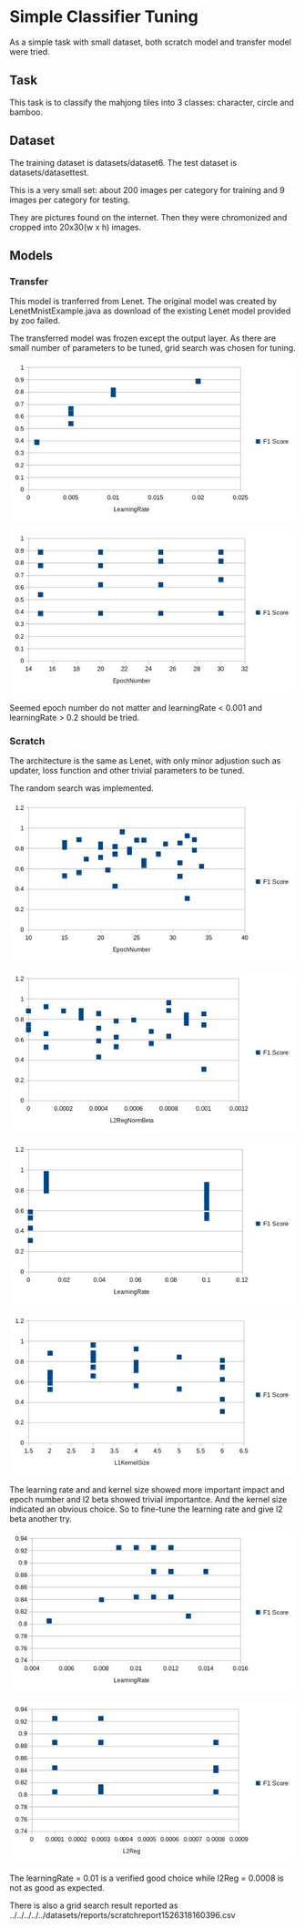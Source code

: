 # Simple Classifier Tuning
As a simple task with small dataset, both scratch model and transfer model were tried.

## Task
This task is to classify the mahjong tiles into 3 classes: character, circle and bamboo.

## Dataset
The training dataset is datasets/dataset6. The test dataset is datasets/datasettest.

This is a very small set: about 200 images per category for training and 9 images per category for testing.

They are pictures found on the internet. Then they were chromonized and cropped into 20x30(w x h) images.

## Models
### Transfer
This model is tranferred from Lenet. The original model was created by LenetMnistExample.java as download of the existing Lenet model provided by zoo failed.

The transferred model was frozen except the output layer. As there are small number of parameters to be tuned, grid search was chosen for tuning.

![Random Round 1](../../../../../docs/images/mjclassifier/grid_transfer_1.jpg)

![Random Round 1](../../../../../docs/images/mjclassifier/grid_transfer_2.jpg)

Seemed epoch number do not matter and learningRate < 0.001 and learningRate > 0.2 should be tried.


### Scratch
The architecture is the same as Lenet, with only minor adjustion such as updater, loss function and other trivial parameters to be tuned.

The random search was implemented.

![Random Round 1](../../../../../docs/images/mjclassifier/random_1.jpg)

![Random Round 1](../../../../../docs/images/mjclassifier/random_1_2.jpg)

![Random Round 1](../../../../../docs/images/mjclassifier/random_1_3.jpg)

![Random Round 1](../../../../../docs/images/mjclassifier/random_1_4.jpg)



The learning rate and and kernel size showed more important impact and epoch number and l2 beta showed trivial importantce. And the kernel size indicated an obvious choice. So to fine-tune the learning rate and give l2 beta another try.


![Random Round 1](../../../../../docs/images/mjclassifier/random_2_1.jpg)

![Random Round 1](../../../../../docs/images/mjclassifier/random_2_2.jpg)

The learningRate = 0.01 is a verified good choice while l2Reg = 0.0008 is not as good as expected.


There is also a grid search result reported as ../../../../../datasets/reports/scratchreport1526318160396.csv



